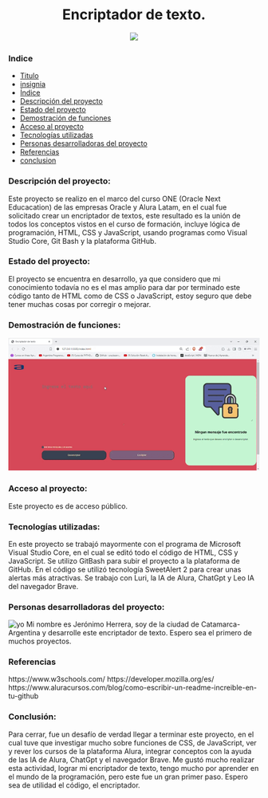 <h1 id="titulo" align="center">Encriptador de texto.</h1>
 <p align="center">
   <img id="insignia" src="https://img.shields.io/badge/STATUS-EN%20DESAROLLO-green">
   </p>
  
<h3 id="indice">Indice</h3>

*	[Titulo](#titulo)
* [insignia](#insignia)
*	[Índice](#indice)
*	[Descripción del proyecto](#descripcion-del-proyecto)
*	[Estado del proyecto](#estado-del-proyecto)
*	[Demostración de funciones](#demostracion-de-funciones)
*	[Acceso al proyecto](#acceso-al-proyecto)
*	[Tecnologías utilizadas](#tecnologias-utilizadas)
*	[Personas desarrolladoras del proyecto](#personas-desarrolladoras)
* [Referencias](#referencias)
* [conclusion](#conclusion)

<h3 id="descripcion-del-proyecto">Descripción del proyecto:</h3>
Este proyecto se realizo en el marco del curso ONE (Oracle Next Educacation) de las empresas Oracle y Alura Latam, en el cual fue solicitado crear un encriptador de textos, este resultado es la unión de todos los conceptos vistos en el curso de formación, incluye lógica de programación, HTML, CSS y JavaScript, usando programas como Visual Studio Core, Git Bash y la plataforma GitHub.

<h3 id="estado-del-proyecto">Estado del proyecto:</h3> 
El proyecto se encuentra en desarrollo, ya que considero que mi conocimiento todavía no es el mas amplio para dar por terminado este código tanto de HTML como de CSS o JavaScript, estoy seguro que debe tener muchas cosas por corregir o mejorar.

<h3 id="demostracion-de-funciones">Demostración de funciones:</h3>

<img src="https://github.com/Jerozh/encriptador-de-texto/blob/main/assets/Encriptador-de-texto.gif?raw=true" alt="demo"/>

<h3 id="acceso-al-proyecto">Acceso al proyecto:</h3>
Este proyecto es de acceso público.

<h3 id="tecnologias-utilizadas">Tecnologías utilizadas:</h3> 
En este proyecto se trabajó mayormente con el programa de Microsoft Visual Studio Core, en el cual se editó todo el código de HTML, CSS y JavaScript. Se utilizo GitBash para subir el proyecto a la plataforma de GitHub. En el código se utilizó tecnología SweetAlert 2 para crear unas alertas más atractivas. Se trabajo con Luri, la IA de Alura, ChatGpt y Leo IA del navegador Brave.

<h3 id="personas-desarrolladoras">Personas desarrolladoras del proyecto:</h3>

<img src="https://gcdnb.pbrd.co/images/5ztMLUxlRUgl.jpg" alt="yo" width="100"/>
Mi nombre es Jerónimo Herrera, soy de la ciudad de Catamarca-Argentina y desarrolle este encriptador de texto. Espero sea el primero de muchos proyectos.

<h3 id="referencias">Referencias</h3>
https://www.w3schools.com/
https://developer.mozilla.org/es/
https://www.aluracursos.com/blog/como-escribir-un-readme-increible-en-tu-github

<h3 id="conclusion">Conclusión:</h3>
Para cerrar, fue un desafío de verdad llegar a terminar este proyecto, en el cual tuve que investigar mucho sobre funciones de CSS, de JavaScript, ver y rever los cursos de la plataforma Alura, integrar conceptos con la ayuda de las IA de Alura, ChatGpt y el navegador Brave.
Me gustó mucho realizar esta actividad, lograr mi encriptador de texto, tengo mucho por aprender en el mundo de la programación, pero este fue un gran primer paso.
Espero sea de utilidad el código, el encriptador.
